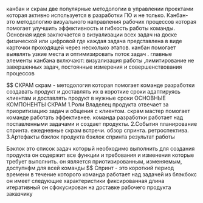 канбан и скрам две популярные методологии в управлении проектами которая активно используется в разработки ПО и не только.
Канбан- это методологию визуального направления рабочих процессов которая помогает улучшить эффективность и гибкость работы команды. Основная идея заключается в визуализации всех задач на доске физической или цифровой где каждая задача представлена в виде карточки проходящей через несколько этапов. канбан помогает выявлять узкие места и оптимизировать  поток задач . главные элементы канбана включают: визуализация работы ,лимитирование не завершенных задач, постоянные измерения и совершенствования процессов

$$    СКРАМ
 скрам - методология которая помогает команде разработки создавать продукт и доставлять их в короткие сроки адаптируясь клиентам и доставлять продукт в нужные сроки 
 ОСНОВНЫЕ КОМПОНЕНТЫ СКРАМ
 1.Роли    Владелец продукта отвечает за приоритизацию задач и общения с  клиентом.
скрам мастер помогает команде работать эффективнее.
команда разработки работает над поставленными задачами и создает продукты.
2.События        планирование спринта.
ежедневные скрам встречи.
обзор спринта.
ретроспектива.
3.Артефакты        бэклок продукта
бэклок спринта
результат работы


$$ $$Бэклок это список задач который необходимо выполнить для создания продукта он содержит все функции и требования и изменения которые требует выполнить. он является приотизированным, изменяемым, доступнфм для всей команды $$
Спринт - это короткий период времени в течение которого команда работает над задачей из блэкбокс
он имеет следующие характеристики
	 фиксированная длина
	 итеративный
	 он сфокусирован на доставке рабочего продукта заказчику
